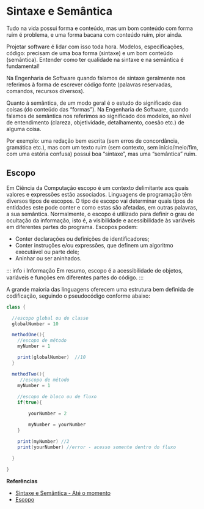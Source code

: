 # Sintaxe e Semântica

Tudo na vida possui forma e conteúdo, mas um bom conteúdo com forma ruim é problema, e uma forma bacana com conteúdo ruim, pior ainda.

Projetar software é lidar com isso toda hora. Modelos, especificações, código: precisam de uma boa forma (sintaxe) e um bom conteúdo (semântica). Entender como ter qualidade na sintaxe e na semântica é fundamental!

Na Engenharia de Software quando falamos de sintaxe geralmente nos referimos à forma de escrever código fonte (palavras reservadas, comandos, recursos diversos).

Quanto à semântica, de um modo geral é o estudo do significado das coisas (do conteúdo das “formas”). Na Engenharia de Software, quando falamos de semântica nos referimos ao significado dos modelos, ao nível de entendimento (clareza, objetividade, detalhamento, coesão etc.) de alguma coisa.

Por exemplo: uma redação bem escrita (sem erros de concordância, gramática etc.), mas com um texto ruim (sem contexto, sem início/meio/fim, com uma estória confusa) possui boa “sintaxe”, mas uma “semântica” ruim.

## Escopo

Em Ciência da Computação escopo é um contexto delimitante aos quais valores e expressões estão associados. Linguagens de programação têm diversos tipos de escopos. O tipo de escopo vai determinar quais tipos de entidades este pode conter e como estas são afetadas, em outras palavras, a sua semântica. Normalmente, o escopo é utilizado para definir o grau de ocultação da informação, isto é, a visibilidade e acessibilidade às variáveis em diferentes partes do programa. Escopos podem:

* Conter declarações ou definições de identificadores;
* Conter instruções e/ou expressões, que definem um algoritmo executável ou parte dele;
* Aninhar ou ser aninhados.

::: info :information_source: Informação
Em resumo, escopo é a acessibilidade de objetos, variáveis e funções em diferentes partes do código.
:::

A grande maioria das linguagens oferecem uma estrutura bem definida de codificação, seguindo o pseudocódigo conforme abaixo:

```java
class { 

  //escopo global ou de classe
  globalNumber = 10

  methodOne(){
    //escopo de método
    myNumber = 1

    print(globalNumber)  //10
  }

  methodTwo(){
     //escopo de método
    myNumber = 1
    
    //escopo de bloco ou de fluxo
    if(true){

        yourNumber = 2

        myNumber = yourNumber
    }

    print(myNumber) //2
    print(yourNumber) //error - acesso somente dentro do fluxo
  
  }

}
```

**Referências**

* [Sintaxe e Semântica - Até o momento](https://www.ateomomento.com.br/sintaxe-e-semantica-forma-e-conteudo-na-producao-de-software/)
* [Escopo](https://pt.wikipedia.org/wiki/Escopo_(computa%C3%A7%C3%A3o))